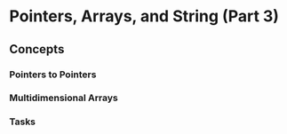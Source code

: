 # Pointers, Arrays, and String (Part 3)
## Concepts
### Pointers to Pointers
### Multidimensional Arrays
### Tasks